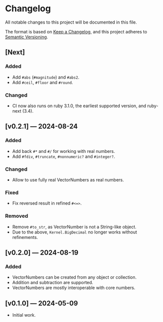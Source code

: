 # Changelog

All notable changes to this project will be documented in this file.

The format is based on [Keep a Changelog](https://keepachangelog.com/en/1.1.0/),
and this project adheres to [Semantic Versioning](https://semver.org/spec/v2.0.0.html).

## [Next]
### Added
- Add `#abs` (`#magnitude`) and `#abs2`.
- Add `#ceil`, `#floor` and `#round`.

### Changed
- CI now also runs on ruby 3.1.0, the earliest supported version, and ruby-next (3.4).

## [v0.2.1] — 2024-08-24
### Added
- Add back `#*` and `#/` for working with real numbers.
- Add `#fdiv`, `#truncate`, `#nonnumeric?` and `#integer?`.

### Changed
- Allow to use fully real VectorNumbers as real numbers.

### Fixed
- Fix reversed result in refined `#<=>`.

### Removed
- Remove `#to_str`, as VectorNumber is not a String-like object.
- Due to the above, `Kernel.BigDecimal` no longer works without refinements.

## [v0.2.0] — 2024-08-19
### Added
- VectorNumbers can be created from any object or collection.
- Addition and subtraction are supported.
- VectorNumbers are mostly interoperable with core numbers.

## [v0.1.0] — 2024-05-09
- Initial work.
